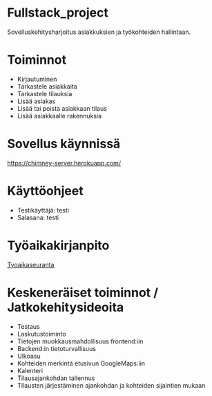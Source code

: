 # Fullstack_project
Sovelluskehitysharjoitus asiakkuksien ja työkohteiden hallintaan.

# Toiminnot
- Kirjautuminen
- Tarkastele asiakkaita
- Tarkastele tilauksia
- Lisää asiakas
- Lisää tai poista asiakkaan tilaus
- Lisää asiakkaalle rakennuksia

# Sovellus käynnissä
https://chimney-server.herokuapp.com/

# Käyttöohjeet
- Testikäyttäjä: testi
- Salasana: testi

# Työaikakirjanpito
[Tyoaikaseuranta](Fullstack_project/tyoaikaseuranta.md)

# Keskeneräiset toiminnot / Jatkokehitysideoita
- Testaus
- Laskutustoiminto
- Tietojen muokkausmahdollisuus frontend:iin
- Backend:in tietoturvallisuus
- Ulkoasu
- Kohteiden merkintä etusivun GoogleMaps:iin
- Kalenteri
- Tilausajankohdan tallennus
- Tilausten järjestäminen ajankohdan ja kohteiden sijaintien mukaan
